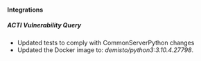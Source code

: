 
#### Integrations
##### ACTI Vulnerability Query
- Updated tests to comply with CommonServerPython changes
- Updated the Docker image to: *demisto/python3:3.10.4.27798*.
